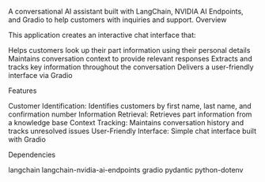 A conversational AI assistant built with LangChain, NVIDIA AI Endpoints, and Gradio to help customers with  inquiries and support.
Overview

This application creates an interactive chat interface that:

Helps customers look up their part information using their personal details
Maintains conversation context to provide relevant responses
Extracts and tracks key information throughout the conversation
Delivers a user-friendly interface via Gradio

Features

Customer Identification: Identifies customers by first name, last name, and confirmation number
Information Retrieval: Retrieves part information from a knowledge base
Context Tracking: Maintains conversation history and tracks unresolved issues
User-Friendly Interface: Simple chat interface built with Gradio

Dependencies

langchain
langchain-nvidia-ai-endpoints
gradio
pydantic
python-dotenv
